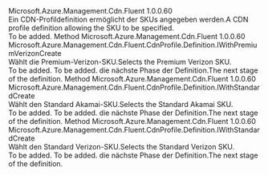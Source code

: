 <Type Name="IWithSku" FullName="Microsoft.Azure.Management.Cdn.Fluent.CdnProfile.Definition.IWithSku">
  <TypeSignature Language="C#" Value="public interface IWithSku" />
  <TypeSignature Language="ILAsm" Value=".class public interface auto ansi abstract IWithSku" />
  <TypeSignature Language="DocId" Value="T:Microsoft.Azure.Management.Cdn.Fluent.CdnProfile.Definition.IWithSku" />
  <TypeSignature Language="VB.NET" Value="Public Interface IWithSku" />
  <TypeSignature Language="F#" Value="type IWithSku = interface" />
  <AssemblyInfo>
    <AssemblyName>Microsoft.Azure.Management.Cdn.Fluent</AssemblyName>
    <AssemblyVersion>1.0.0.60</AssemblyVersion>
  </AssemblyInfo>
  <Interfaces />
  <Docs>
    <summary>
            <span data-ttu-id="23f85-101">Ein CDN-Profildefinition ermöglicht der SKUs angegeben werden.</span><span class="sxs-lookup"><span data-stu-id="23f85-101">A CDN profile definition allowing the SKU to be specified.</span></span>
            </summary>
    <remarks>To be added.</remarks>
  </Docs>
  <Members>
    <Member MemberName="WithPremiumVerizonSku">
      <MemberSignature Language="C#" Value="public Microsoft.Azure.Management.Cdn.Fluent.CdnProfile.Definition.IWithPremiumVerizonCreate WithPremiumVerizonSku ();" />
      <MemberSignature Language="ILAsm" Value=".method public hidebysig newslot virtual instance class Microsoft.Azure.Management.Cdn.Fluent.CdnProfile.Definition.IWithPremiumVerizonCreate WithPremiumVerizonSku() cil managed" />
      <MemberSignature Language="DocId" Value="M:Microsoft.Azure.Management.Cdn.Fluent.CdnProfile.Definition.IWithSku.WithPremiumVerizonSku" />
      <MemberSignature Language="VB.NET" Value="Public Function WithPremiumVerizonSku () As IWithPremiumVerizonCreate" />
      <MemberSignature Language="F#" Value="abstract member WithPremiumVerizonSku : unit -&gt; Microsoft.Azure.Management.Cdn.Fluent.CdnProfile.Definition.IWithPremiumVerizonCreate" Usage="iWithSku.WithPremiumVerizonSku " />
      <MemberType>Method</MemberType>
      <AssemblyInfo>
        <AssemblyName>Microsoft.Azure.Management.Cdn.Fluent</AssemblyName>
        <AssemblyVersion>1.0.0.60</AssemblyVersion>
      </AssemblyInfo>
      <ReturnValue>
        <ReturnType>Microsoft.Azure.Management.Cdn.Fluent.CdnProfile.Definition.IWithPremiumVerizonCreate</ReturnType>
      </ReturnValue>
      <Parameters />
      <Docs>
        <summary>
            <span data-ttu-id="23f85-102">Wählt die Premium-Verizon-SKU.</span><span class="sxs-lookup"><span data-stu-id="23f85-102">Selects the Premium Verizon SKU.</span></span>
            </summary>
        <returns>To be added.</returns>
        <remarks>To be added.</remarks>
        <return><span data-ttu-id="23f85-103">die nächste Phase der Definition.</span><span class="sxs-lookup"><span data-stu-id="23f85-103">The next stage of the definition.</span></span></return>
      </Docs>
    </Member>
    <Member MemberName="WithStandardAkamaiSku">
      <MemberSignature Language="C#" Value="public Microsoft.Azure.Management.Cdn.Fluent.CdnProfile.Definition.IWithStandardCreate WithStandardAkamaiSku ();" />
      <MemberSignature Language="ILAsm" Value=".method public hidebysig newslot virtual instance class Microsoft.Azure.Management.Cdn.Fluent.CdnProfile.Definition.IWithStandardCreate WithStandardAkamaiSku() cil managed" />
      <MemberSignature Language="DocId" Value="M:Microsoft.Azure.Management.Cdn.Fluent.CdnProfile.Definition.IWithSku.WithStandardAkamaiSku" />
      <MemberSignature Language="VB.NET" Value="Public Function WithStandardAkamaiSku () As IWithStandardCreate" />
      <MemberSignature Language="F#" Value="abstract member WithStandardAkamaiSku : unit -&gt; Microsoft.Azure.Management.Cdn.Fluent.CdnProfile.Definition.IWithStandardCreate" Usage="iWithSku.WithStandardAkamaiSku " />
      <MemberType>Method</MemberType>
      <AssemblyInfo>
        <AssemblyName>Microsoft.Azure.Management.Cdn.Fluent</AssemblyName>
        <AssemblyVersion>1.0.0.60</AssemblyVersion>
      </AssemblyInfo>
      <ReturnValue>
        <ReturnType>Microsoft.Azure.Management.Cdn.Fluent.CdnProfile.Definition.IWithStandardCreate</ReturnType>
      </ReturnValue>
      <Parameters />
      <Docs>
        <summary>
            <span data-ttu-id="23f85-104">Wählt den Standard Akamai-SKU.</span><span class="sxs-lookup"><span data-stu-id="23f85-104">Selects the Standard Akamai SKU.</span></span>
            </summary>
        <returns>To be added.</returns>
        <remarks>To be added.</remarks>
        <return><span data-ttu-id="23f85-105">die nächste Phase der Definition.</span><span class="sxs-lookup"><span data-stu-id="23f85-105">The next stage of the definition.</span></span></return>
      </Docs>
    </Member>
    <Member MemberName="WithStandardVerizonSku">
      <MemberSignature Language="C#" Value="public Microsoft.Azure.Management.Cdn.Fluent.CdnProfile.Definition.IWithStandardCreate WithStandardVerizonSku ();" />
      <MemberSignature Language="ILAsm" Value=".method public hidebysig newslot virtual instance class Microsoft.Azure.Management.Cdn.Fluent.CdnProfile.Definition.IWithStandardCreate WithStandardVerizonSku() cil managed" />
      <MemberSignature Language="DocId" Value="M:Microsoft.Azure.Management.Cdn.Fluent.CdnProfile.Definition.IWithSku.WithStandardVerizonSku" />
      <MemberSignature Language="VB.NET" Value="Public Function WithStandardVerizonSku () As IWithStandardCreate" />
      <MemberSignature Language="F#" Value="abstract member WithStandardVerizonSku : unit -&gt; Microsoft.Azure.Management.Cdn.Fluent.CdnProfile.Definition.IWithStandardCreate" Usage="iWithSku.WithStandardVerizonSku " />
      <MemberType>Method</MemberType>
      <AssemblyInfo>
        <AssemblyName>Microsoft.Azure.Management.Cdn.Fluent</AssemblyName>
        <AssemblyVersion>1.0.0.60</AssemblyVersion>
      </AssemblyInfo>
      <ReturnValue>
        <ReturnType>Microsoft.Azure.Management.Cdn.Fluent.CdnProfile.Definition.IWithStandardCreate</ReturnType>
      </ReturnValue>
      <Parameters />
      <Docs>
        <summary>
            <span data-ttu-id="23f85-106">Wählt den Standard Verizon-SKU.</span><span class="sxs-lookup"><span data-stu-id="23f85-106">Selects the Standard Verizon SKU.</span></span>
            </summary>
        <returns>To be added.</returns>
        <remarks>To be added.</remarks>
        <return><span data-ttu-id="23f85-107">die nächste Phase der Definition.</span><span class="sxs-lookup"><span data-stu-id="23f85-107">The next stage of the definition.</span></span></return>
      </Docs>
    </Member>
  </Members>
</Type>